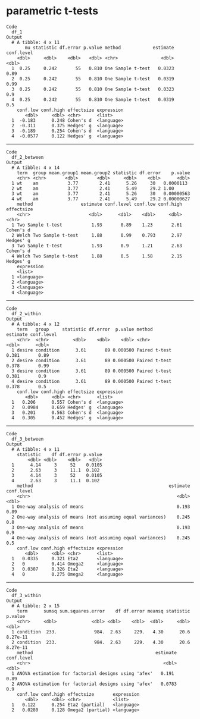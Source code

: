#  parametric t-tests

    Code
      df_1
    Output
      # A tibble: 4 x 11
           mu statistic df.error p.value method            estimate conf.level
        <dbl>     <dbl>    <dbl>   <dbl> <chr>                <dbl>      <dbl>
      1  0.25     0.242       55   0.810 One Sample t-test   0.0323       0.89
      2  0.25     0.242       55   0.810 One Sample t-test   0.0319       0.99
      3  0.25     0.242       55   0.810 One Sample t-test   0.0323       0.9 
      4  0.25     0.242       55   0.810 One Sample t-test   0.0319       0.5 
        conf.low conf.high effectsize expression
           <dbl>     <dbl> <chr>      <list>    
      1  -0.183      0.248 Cohen's d  <language>
      2  -0.311      0.375 Hedges' g  <language>
      3  -0.189      0.254 Cohen's d  <language>
      4  -0.0577     0.122 Hedges' g  <language>

---

    Code
      df_2_between
    Output
      # A tibble: 4 x 14
        term  group mean.group1 mean.group2 statistic df.error    p.value
        <chr> <chr>       <dbl>       <dbl>     <dbl>    <dbl>      <dbl>
      1 wt    am           3.77        2.41      5.26     30   0.0000113 
      2 wt    am           3.77        2.41      5.49     29.2 1.00      
      3 wt    am           3.77        2.41      5.26     30   0.00000563
      4 wt    am           3.77        2.41      5.49     29.2 0.00000627
        method                  estimate conf.level conf.low conf.high effectsize
        <chr>                      <dbl>      <dbl>    <dbl>     <dbl> <chr>     
      1 Two Sample t-test           1.93       0.89    1.23       2.61 Cohen's d 
      2 Welch Two Sample t-test     1.88       0.99    0.793      2.97 Hedges' g 
      3 Two Sample t-test           1.93       0.9     1.21       2.63 Cohen's d 
      4 Welch Two Sample t-test     1.88       0.5     1.58       2.15 Hedges' g 
        expression
        <list>    
      1 <language>
      2 <language>
      3 <language>
      4 <language>

---

    Code
      df_2_within
    Output
      # A tibble: 4 x 12
        term   group     statistic df.error  p.value method        estimate conf.level
        <chr>  <chr>         <dbl>    <dbl>    <dbl> <chr>            <dbl>      <dbl>
      1 desire condition      3.61       89 0.000500 Paired t-test    0.381       0.89
      2 desire condition      3.61       89 0.000500 Paired t-test    0.378       0.99
      3 desire condition      3.61       89 0.000500 Paired t-test    0.381       0.9 
      4 desire condition      3.61       89 0.000500 Paired t-test    0.378       0.5 
        conf.low conf.high effectsize expression
           <dbl>     <dbl> <chr>      <list>    
      1   0.206      0.557 Cohen's d  <language>
      2   0.0984     0.659 Hedges' g  <language>
      3   0.201      0.563 Cohen's d  <language>
      4   0.305      0.452 Hedges' g  <language>

---

    Code
      df_3_between
    Output
      # A tibble: 4 x 11
        statistic    df df.error p.value
            <dbl> <dbl>    <dbl>   <dbl>
      1      4.14     3     52    0.0105
      2      2.63     3     11.1  0.102 
      3      4.14     3     52    0.0105
      4      2.63     3     11.1  0.102 
        method                                                   estimate conf.level
        <chr>                                                       <dbl>      <dbl>
      1 One-way analysis of means                                   0.193       0.89
      2 One-way analysis of means (not assuming equal variances)    0.245       0.8 
      3 One-way analysis of means                                   0.193       0.9 
      4 One-way analysis of means (not assuming equal variances)    0.245       0.5 
        conf.low conf.high effectsize expression
           <dbl>     <dbl> <chr>      <list>    
      1   0.0335     0.321 Eta2       <language>
      2   0          0.414 Omega2     <language>
      3   0.0307     0.326 Eta2       <language>
      4   0          0.275 Omega2     <language>

---

    Code
      df_3_within
    Output
      # A tibble: 2 x 15
        term      sumsq sum.squares.error    df df.error meansq statistic  p.value
        <chr>     <dbl>             <dbl> <dbl>    <dbl>  <dbl>     <dbl>    <dbl>
      1 condition  233.              984.  2.63     229.   4.30      20.6 8.27e-11
      2 condition  233.              984.  2.63     229.   4.30      20.6 8.27e-11
        method                                              estimate conf.level
        <chr>                                                  <dbl>      <dbl>
      1 ANOVA estimation for factorial designs using 'afex'   0.191        0.89
      2 ANOVA estimation for factorial designs using 'afex'   0.0783       0.9 
        conf.low conf.high effectsize       expression
           <dbl>     <dbl> <chr>            <list>    
      1   0.122      0.254 Eta2 (partial)   <language>
      2   0.0280     0.128 Omega2 (partial) <language>

